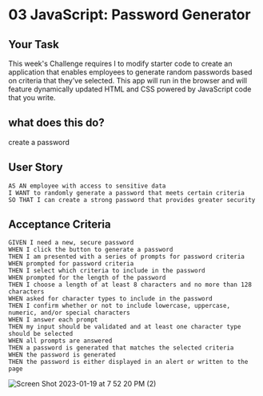 # 03 JavaScript: Password Generator

## Your Task

This week's Challenge requires I to modify starter code to create an application that enables employees to generate random passwords based on criteria that they’ve selected. This app will run in the browser and will feature dynamically updated HTML and CSS powered by JavaScript code that you write.

## what does this do?
create a password

## User Story

```
AS AN employee with access to sensitive data
I WANT to randomly generate a password that meets certain criteria
SO THAT I can create a strong password that provides greater security
```

## Acceptance Criteria

```
GIVEN I need a new, secure password
WHEN I click the button to generate a password
THEN I am presented with a series of prompts for password criteria
WHEN prompted for password criteria
THEN I select which criteria to include in the password
WHEN prompted for the length of the password
THEN I choose a length of at least 8 characters and no more than 128 characters
WHEN asked for character types to include in the password
THEN I confirm whether or not to include lowercase, uppercase, numeric, and/or special characters
WHEN I answer each prompt
THEN my input should be validated and at least one character type should be selected
WHEN all prompts are answered
THEN a password is generated that matches the selected criteria
WHEN the password is generated
THEN the password is either displayed in an alert or written to the page

```

![Screen Shot 2023-01-19 at 7 52 20 PM (2)](https://user-images.githubusercontent.com/122302309/213602058-d859fb28-5e2b-4063-b889-422d07d65da7.png)


```

